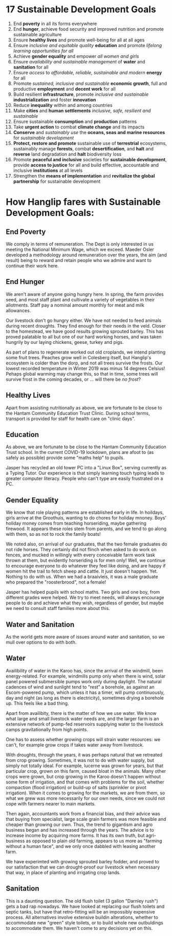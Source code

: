 #	17 Sustainable Development Goals
    
1.	End **poverty** in all its forms everywhere
2.	End **hunger**, achieve food security and improved nutrition and promote sustainable agriculture
3.	Ensure **healthy lives** and promote well-being for all at all ages
4.	Ensure _inclusive and equitable quality_ **education** and promote _lifelong learning opportunities for all_
5.	Achieve **gender equality** and empower _all women and girls_
6.	Ensure _availability and sustainable management_ of **water** and **sanitation** for all
7.	Ensure _access_ to _affordable, reliable, sustainable and modern_ **energy** for all
8.	Promote _sustained, inclusive and sustainable_ **economic growth**, full and productive **employment** and **decent work** for all
9.	Build resilient **infrastructure**, promote _inclusive and sustainable_ **industrialization** and foster **innovation**
10.	Reduce **inequality** within and among countries
11.	Make **cities** and **human settlements** _inclusive, safe, resilient and sustainable_
12.	Ensure sustainable **consumption** and **production** patterns
13.	Take **urgent action** to combat **climate change** and its impacts
14.	**Conserve** and _sustainably use_ the **oceans, seas and marine resources** for _sustainable development_
15.	**Protect, restore and promote** sustainable use of **terrestrial** ecosystems, sustainably manage **forests**, combat **desertification**, and **halt** and **reverse** land degradation and **halt** biodiversity loss
16.	Promote **peaceful and inclusive** societies for **sustainable development**, provide **access to justice** for all and build effective, accountable and inclusive **institutions** at all levels
17.	Strengthen the **means of implementation** and **revitalize the global partnership** for sustainable development

# How Hanglip fares with Sustainable Development Goals:  



## End Poverty

We comply in terms of remuneration. The Dept is only interested in us meeting the National Minimum Wage, which we exceed. Maeder Osler developed a methodology around remuneration over the years, the aim (and result) being to reward and retain people who we admire and want to continue their work here.

## End Hunger

We aren't aware of anyone going hungry here. In spring, the farm provides seed, and most staff plant and cultivate a variety of vegetables in their allotments. Staff pay a nominal amount monthly for meat and milk allowances.

Our livestock don't go hungry either. We have not needed to feed animals during recent droughts. They find enough for their needs in the veld.  Closer to the homestead, we have good results growing sprouted barley. This has proved palatable to all but one of our hard working horses, and was taken hungrily by our laying chickens, geese, turkey and pigs.

As part of plans to regenerate worked out old croplands, we intend planting some fruit trees. Peaches grow well in Colesberg itself, but Hanglip's ecosystem is colder than the dorp, and not all trees survive the frosts. Our lowest recorded temperature in Winter 2019 was minus 14 degrees Celsius! Pehaps global warming may change this, so that in time, some trees will survive frost in the coming decades, or ... will there be _no frost_?

## Healthy Lives

Apart from assisting nutritionally as above, we are fortunate to be close to the Hantam Community Education Trust Clinic. During school terms, transport is provided for staff for health care on "clinic days".

## Education

As above, we are fortunate to be close to the Hantam Community Education Trust school.  In the current COVID-19 lockdown, plans are afoot to (as safely as possible) provide some "maths help" to pupils. 

Jasper has recycled an old tower PC into a "Linux Box", serving currently as a Typing Tutor. Our experience is that simply learning touch typing leads to greater computer literacy. People who can't type are easily frustrated on a PC.

## Gender Equality

We know that role playing patterns are established early in life. In hoildays, girls arrive at the Groothuis, wanting to do chores for holiday mnoney. Boys' holiday money comes from teaching horseriding, maybe gathering firewood. It appears these roles stem from parents, and we tend to go along with them, so as not to rock the family boats!  

We noted also, on arrival of our graduates, that the two female graduates do not ride horses. They certainly did not flinch when asked to do work on fences, and mucked in willingly with every conceivable farm work task thrown at them, but evidently horseriding is for men only! Well, we continue to encourage everyone to do whatever they feel like doing, and are happy if women hit the trail to fetch sheep and cattle. It just doesn't happen. Yet. Nothing to do with us. When we had a braaivleis, it was a male graduate who prepared the "roosterbrood", not a female!  

Jasper has helped pupils with school maths.  Two girls and one boy, from different grades were helped. We try to meet needs, will always encourage people to do and achieve what they wish, regardless of gender, but maybe we need to consult staff families more about this.

## Water and Sanitation

As the world gets more aware of issues around water and sanitation, so we mull over options to do with both. 

## Water

Availibility of water in the Karoo has, since the arrival of the windmill, been energy-related. For example, windmills pump only when there is wind, solar panel powered submersible pumps work only during daylight. The natural cadences of wind and sunlight tend to "rest" a borehole, as against an Escom-powered pump, which unless it has a timer, will pump continuously, day and night (as long as there is electricity), sometimes drying a borehole up. This feels like a bad thing.

Apart from availibity, there is the matter of how we use water. We know what large and small livestock water needs are, and the larger farm is an extensive network of pump-fed reservoirs supplying water to the livestock camps gravitationally from high points.

One has to assess whether growing crops will strain water resources: we can't, for example grow crops if takes water away from livestock.

With droughts, through the years, it was perhaps natural that we retreated from crop growing. Sometimes, it was not to do with water supply, but simply not totally ideal.  For example, lucerne was grown for years, but that particular crop, grown on this farm, caused bloat in the animals. Many other crops were grown, but crop growing in the Karoo doesn't happen without some form of irrigation, and that comes with problems for the soil, whether compaction (flood irrigation) or build-up of salts (sprinkler or pivot irrigation). When it comes to growing for the markets, we are from them, so what we grew was more necessarily for our own needs, since we could not cope with farmers nearer to main markets. 

Then again, accountants work from a financial bias, and their advice was that buying from specialist, large scale grain farmers was more feasible and cheaper than growing our own. Thus, the trend to gigantism and agro business began and has increased through the years. 
The advice is to increase income by acquiring more farms. It has its own truth, but agri-business as opposed to plain old farming, appears to us more as "farming without a human face", and we only once dabbled with leasing another farm.

We have experimted with growing sprouted barley fodder, and proved to our satisfaction that we can drought-proof our livestock when necessary that way, in place of planting and irrigating crop lands. 

## Sanitation

This is a daunting question. The old flush toilet (3 gallon "Darnley rush") gets a bad rap nowadays. We have looked at replacing our flush toilets and septic tanks, but have that retro-fitting will be an impossibly expensive process. All alternatives involve extensive buildin alterations, whether to accommodate new "green" style toilets, or to build whole new outbuldings to accommodate them. We haven't come to any decisions yet on this.





